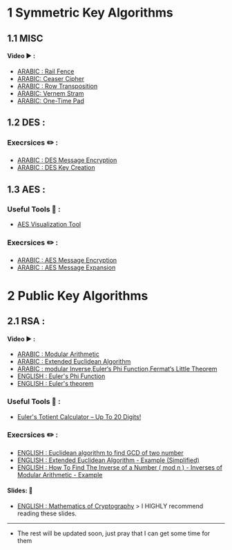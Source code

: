 # 1 Symmetric Key Algorithms
## 1.1 MISC 
#### Video  :arrow_forward: :
- [ARABIC : Rail Fence](https://www.youtube.com/watch?v=27EgALog5Xk&list=PL_gjhTTYbu53EWmXi16OjwudCdSi3VjQB&index=2&t=0s)
- [ARABIC: Ceaser Cipher](https://www.youtube.com/watch?v=YB41BoVlLVU&list=PL_gjhTTYbu53EWmXi16OjwudCdSi3VjQB&index=5&t=0s)
- [ARABIC : Row Transposition](https://www.youtube.com/watch?v=3S-dEoxW1kk&list=PL_gjhTTYbu53EWmXi16OjwudCdSi3VjQB&index=6&t=0s)
- [ARABIC: Vernem Stram](https://www.youtube.com/watch?v=BcFG6H8U7Ig&list=PL_gjhTTYbu53EWmXi16OjwudCdSi3VjQB&index=7&t=0s)
- [ARABIC: One-Time Pad](https://www.youtube.com/watch?v=P-5MqFh3nuc&list=PL_gjhTTYbu53EWmXi16OjwudCdSi3VjQB&index=10&t=0s)


## 1.2 DES : 
### Execrsices :pencil2: : 
- [ARABIC : DES Message Encryption](https://www.youtube.com/watch?v=5D7cUCMHskI&list=PL_gjhTTYbu53EWmXi16OjwudCdSi3VjQB&index=21&t=0s)
- [ARABIC : DES Key Creation](https://www.youtube.com/watch?v=xVXoyb3if3E&list=PL_gjhTTYbu53EWmXi16OjwudCdSi3VjQB&index=22&t=0s)


## 1.3 AES :
### Useful Tools  :wrench: : 
- [AES Visualization Tool ](https://pages.mtu.edu/~shene/NSF-4/AES-Downloads/index.html)
### Execrsices :pencil2: : 
- [ARABIC : AES Message Encryption](https://www.youtube.com/watch?v=Rb9osHCyYFA&list=PL_gjhTTYbu53EWmXi16OjwudCdSi3VjQB&index=19&t=0s)
- [ARABIC : AES Message Expansion](https://www.youtube.com/watch?v=j3vsvtgsitw&list=PL_gjhTTYbu53EWmXi16OjwudCdSi3VjQB&index=20&t=0s)

# 2 Public Key Algorithms
## 2.1 RSA : 

#### Video  :arrow_forward: :
- [ARABIC : Modular Arithmetic](https://www.youtube.com/watch?v=VWK0BOUmdBs&list=PL_gjhTTYbu53EWmXi16OjwudCdSi3VjQB&index=32&t=0s)
- [ARABIC : Extended Euclidean Algorithm](https://www.youtube.com/watch?v=SlSPLvXjlYY)
- [ARABIC : modular Inverse,Euler‘s Phi Function,Fermat‘s Little Theorem](https://www.youtube.com/watch?v=k-ZkMxPiRAI)
- [ENGLISH : Euler's Phi Function](https://www.youtube.com/watch?v=JcAxWlWgAY4)
- [ENGLISH : Euler's theorem](https://www.youtube.com/watch?v=EcAT1XmHouk)

### Useful Tools  :wrench: : 
- [Euler's Totient Calculator – Up To 20 Digits!](http://www.kourbatov.com/math/calculators/eulertotientfunction.htm)

### Execrsices :pencil2: : 
- [ENGLISH : Euclidean algorithm to find GCD of two number](https://www.youtube.com/watch?v=b1ZV2VzNqAo)
- [ENGLISH : Extended Euclidean Algorithm - Example (Simplified)](https://www.youtube.com/watch?v=-uFc7-wOplM)
- [ENGLISH : How To Find The Inverse of a Number ( mod n ) - Inverses of Modular Arithmetic - Example](https://www.youtube.com/watch?v=shaQZg8bqUM)

#### Slides: :book:
- [ENGLISH : Mathematics of Cryptography](https://people.utm.my/marinama/files/2016/11/Ch-09-Mathematics-Of-Cryptography-for-students.pdf) > I HIGHLY recommend reading these slides.


------------ 
* The rest will be updated soon, just pray that I can get some time for them

